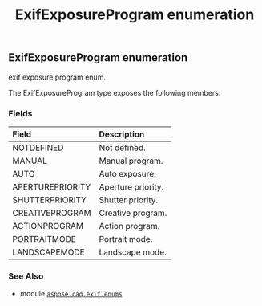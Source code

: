 ﻿---
title: ExifExposureProgram enumeration
second_title: Aspose.CAD for Python via .NET API References
description: 
type: docs
weight: 50
url: /python-net/aspose.cad.exif.enums/exifexposureprogram/
is_root: false
---

## ExifExposureProgram enumeration

exif exposure program enum.



The ExifExposureProgram type exposes the following members:

### Fields
| Field | Description |
| :- | :- |
| NOTDEFINED | Not defined. |
| MANUAL | Manual program. |
| AUTO | Auto exposure. |
| APERTUREPRIORITY | Aperture priority. |
| SHUTTERPRIORITY | Shutter priority. |
| CREATIVEPROGRAM | Creative program. |
| ACTIONPROGRAM | Action program. |
| PORTRAITMODE | Portrait mode. |
| LANDSCAPEMODE | Landscape mode. |



### See Also
* module [`aspose.cad.exif.enums`](..)
